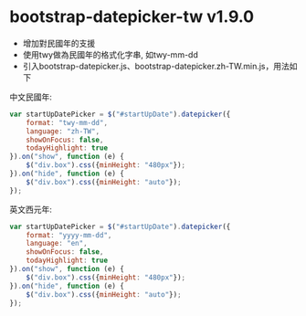bootstrap-datepicker-tw v1.9.0
=======================

* 增加對民國年的支援
* 使用twy做為民國年的格式化字串, 如twy-mm-dd
* 引入bootstrap-datepicker.js、bootstrap-datepicker.zh-TW.min.js，用法如下
  
中文民國年:  
```javascript
var startUpDatePicker = $("#startUpDate").datepicker({
	format: "twy-mm-dd",
	language: "zh-TW",
	showOnFocus: false,
	todayHighlight: true
}).on("show", function (e) {
	$("div.box").css({minHeight: "480px"});
}).on("hide", function (e) {
	$("div.box").css({minHeight: "auto"});
});
```
  
英文西元年:  
```javascript
var startUpDatePicker = $("#startUpDate").datepicker({
	format: "yyyy-mm-dd",
	language: "en",
	showOnFocus: false,
	todayHighlight: true
}).on("show", function (e) {
	$("div.box").css({minHeight: "480px"});
}).on("hide", function (e) {
	$("div.box").css({minHeight: "auto"});
});
```
